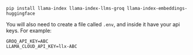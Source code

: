 `pip install llama-index llama-index-llms-groq llama-index-embeddings-huggingface`

You will also need to create a file called `.env`, and inside it have your api keys.
For example:
```
GROQ_API_KEY=ABC
LLAMA_CLOUD_API_KEY=llx-ABC
```

